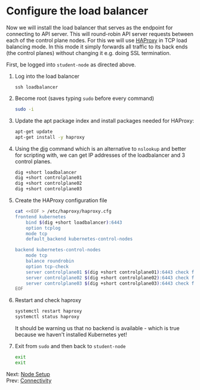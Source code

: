 # Configure the load balancer

Now we will install the load balancer that serves as the endpoint for connecting to API server. This will round-robin API server requests between each of the control plane nodes. For this we will use [HAProxy](https://haproxy.org/) in TCP load balancing mode. In this mode it simply forwards all traffic to its back ends (the control planes) without changing it e.g. doing SSL termination.

First, be logged into `student-node` as directed above.

1.  Log into the load balancer

    ```
    ssh loadbalancer
    ```

1. Become root (saves typing `sudo` before every command)

    ```bash
    sudo -i
    ```

1. Update the apt package index and install packages needed for HAProxy:

    ```bash
    apt-get update
    apt-get install -y haproxy
    ```

1.  Using the [dig](https://linux.die.net/man/1/dig) command which is an alternative to `nslookup` and better for scripting with, we can get IP addresses of the loadbalancer and 3 control planes.

    ```bash
    dig +short loadbalancer
    dig +short controlplane01
    dig +short controlplane02
    dig +short controlplane03
    ```

1.  Create the HAProxy configuration file

    ```bash
    cat <<EOF > /etc/haproxy/haproxy.cfg
    frontend kubernetes
        bind $(dig +short loadbalancer):6443
        option tcplog
        mode tcp
        default_backend kubernetes-control-nodes

    backend kubernetes-control-nodes
        mode tcp
        balance roundrobin
        option tcp-check
        server controlplane01 $(dig +short controlplane01):6443 check fall 3 rise 2
        server controlplane02 $(dig +short controlplane02):6443 check fall 3 rise 2
        server controlplane03 $(dig +short controlplane03):6443 check fall 3 rise 2
    EOF
    ```

1.  Restart and check haproxy

    ```bash
    systemctl restart haproxy
    systemctl status haproxy
    ```

    It should be warning us that no backend is available - which is true because we haven't installed Kubernetes yet!

1.  Exit from `sudo` and then back to `student-node`

    ```bash
    exit
    exit
    ```

Next: [Node Setup](./04-loadbalancer.md)<br>
Prev: [Connectivity](./03-connectivity.md)
